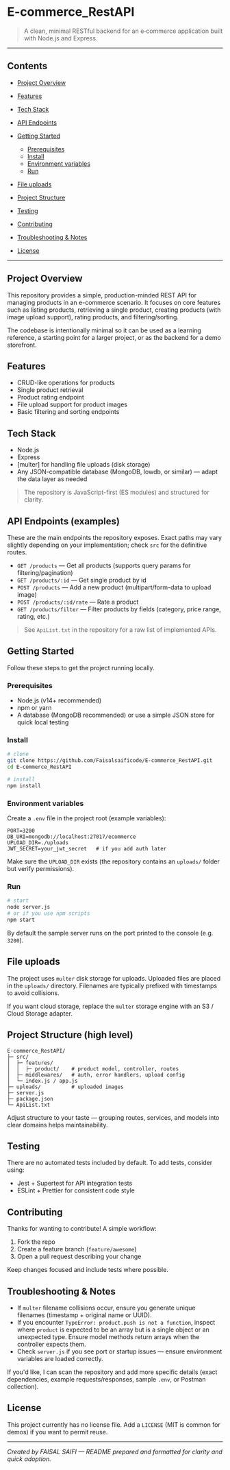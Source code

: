 # E-commerce_RestAPI

> A clean, minimal RESTful backend for an e‑commerce application built with Node.js and Express.

---

## Contents

* [Project Overview](#project-overview)
* [Features](#features)
* [Tech Stack](#tech-stack)
* [API Endpoints](#api-endpoints)
* [Getting Started](#getting-started)

  * [Prerequisites](#prerequisites)
  * [Install](#install)
  * [Environment variables](#environment-variables)
  * [Run](#run)
* [File uploads](#file-uploads)
* [Project Structure](#project-structure)
* [Testing](#testing)
* [Contributing](#contributing)
* [Troubleshooting & Notes](#troubleshooting--notes)
* [License](#license)

---

## Project Overview

This repository provides a simple, production-minded REST API for managing products in an e-commerce scenario. It focuses on core features such as listing products, retrieving a single product, creating products (with image upload support), rating products, and filtering/sorting.

The codebase is intentionally minimal so it can be used as a learning reference, a starting point for a larger project, or as the backend for a demo storefront.

## Features

* CRUD-like operations for products
* Single product retrieval
* Product rating endpoint
* File upload support for product images
* Basic filtering and sorting endpoints

## Tech Stack

* Node.js
* Express
* [multer] for handling file uploads (disk storage)
* Any JSON-compatible database (MongoDB, lowdb, or similar) — adapt the data layer as needed

> The repository is JavaScript-first (ES modules) and structured for clarity.

## API Endpoints (examples)

These are the main endpoints the repository exposes. Exact paths may vary slightly depending on your implementation; check `src` for the definitive routes.

* `GET /products` — Get all products (supports query params for filtering/pagination)
* `GET /products/:id` — Get single product by id
* `POST /products` — Add a new product (multipart/form-data to upload image)
* `POST /products/:id/rate` — Rate a product
* `GET /products/filter` — Filter products by fields (category, price range, rating, etc.)

> See `ApiList.txt` in the repository for a raw list of implemented APIs.

## Getting Started

Follow these steps to get the project running locally.

### Prerequisites

* Node.js (v14+ recommended)
* npm or yarn
* A database (MongoDB recommended) or use a simple JSON store for quick local testing

### Install

```bash
# clone
git clone https://github.com/Faisalsaificode/E-commerce_RestAPI.git
cd E-commerce_RestAPI

# install
npm install
```

### Environment variables

Create a `.env` file in the project root (example variables):

```
PORT=3200
DB_URI=mongodb://localhost:27017/ecommerce
UPLOAD_DIR=./uploads
JWT_SECRET=your_jwt_secret   # if you add auth later
```

Make sure the `UPLOAD_DIR` exists (the repository contains an `uploads/` folder but verify permissions).

### Run

```bash
# start
node server.js
# or if you use npm scripts
npm start
```

By default the sample server runs on the port printed to the console (e.g. `3200`).

## File uploads

The project uses `multer` disk storage for uploads. Uploaded files are placed in the `uploads/` directory. Filenames are typically prefixed with timestamps to avoid collisions.

If you want cloud storage, replace the `multer` storage engine with an S3 / Cloud Storage adapter.

## Project Structure (high level)

```
E-commerce_RestAPI/
├─ src/
│  ├─ features/
│  │  ├─ product/    # product model, controller, routes
│  ├─ middlewares/   # auth, error handlers, upload config
│  └─ index.js / app.js
├─ uploads/          # uploaded images
├─ server.js
├─ package.json
└─ ApiList.txt
```

Adjust structure to your taste — grouping routes, services, and models into clear domains helps maintainability.

## Testing

There are no automated tests included by default. To add tests, consider using:

* Jest + Supertest for API integration tests
* ESLint + Prettier for consistent code style

## Contributing

Thanks for wanting to contribute! A simple workflow:

1. Fork the repo
2. Create a feature branch (`feature/awesome`)
3. Open a pull request describing your change

Keep changes focused and include tests where possible.

## Troubleshooting & Notes

* If `multer` filename collisions occur, ensure you generate unique filenames (timestamp + original name or UUID).
* If you encounter `TypeError: product.push is not a function`, inspect where `product` is expected to be an array but is a single object or an unexpected type. Ensure model methods return arrays when the controller expects them.
* Check `server.js` if you see port or startup issues — ensure environment variables are loaded correctly.

If you'd like, I can scan the repository and add more specific details (exact dependencies, example requests/responses, sample `.env`, or Postman collection).

## License

This project currently has no license file. Add a `LICENSE` (MIT is common for demos) if you want to permit reuse.

---

*Created by FAISAL SAIFI — README prepared and formatted for clarity and quick adoption.*
